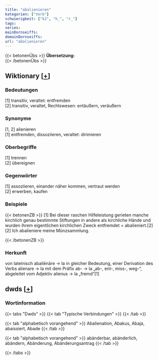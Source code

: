 ```yaml
---
title: "abalienieren"
kategorien: ["Verb"]
schwierigkeit: ["k2", "h_", "r_"]
tags:
series:
mainDornseiffs:
domainDornseiffs:
url: "abalienieren"
---
```


{{< betonenÜbs >}}
**Übersetzung:**  
{{< /betonenÜbs >}}

## Wiktionary [[+](https://de.wiktionary.org/wiki/abalienieren)]

### Bedeutungen
[1] transitiv, veraltet: entfremden  
[2] transitiv, veraltet, Rechtswesen: entäußern, veräußern  

### Synonyme
[1, 2] alienieren  
[1] entfremden, dissoziieren, veraltet: dirimieren  

### Oberbegriffe
[1] trennen  
[2] übereignen  

### Gegenwörter
[1] assoziieren, einander näher kommen, vertraut werden  
[2] erwerben, kaufen  

### Beispiele
{{< betonenZB >}}
[1] Bei dieser raschen Hilfeleistung gerieten manche kirchlich genau bestimmte Stiftungen in andere als kirchliche Hände und wurden ihrem eigentlichen kirchlichen Zweck entfremdet = abalieniert.[2]  
[2] Ich abalieniere meine Münzsammlung.  

{{< /betonenZB >}}
### Herkunft
von lateinisch abaliēnāre → la in gleicher Bedeutung, einer Derivation des Verbs alienare → la mit dem Präfix ab- → la „ab-, ent-, miss-, weg-“, abgeleitet vom Adjektiv alienus → la „fremd“[1]  



## dwds [[+](https://www.dwds.de/wb/abalienieren)]

### Wortinformation
{{< tabs "Dwds" >}}
{{< tab "Typische Verbindungen" >}}
{{< /tab >}}

{{< tab "alphabetisch vorangehend" >}}
Abalienation, Abakus, Abaja, abaissiert, Abade
{{< /tab >}}

{{< tab "alphabetisch vorangehend" >}}
abänderbar, abänderlich, abändern, Abänderung, Abänderungsantrag
{{< /tab >}}

{{< /tabs >}}


